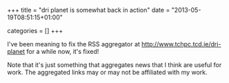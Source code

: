 +++
title = "dri planet is somewhat back in action"
date = "2013-05-19T08:51:15+01:00"


categories = []
+++

I've been meaning to fix the RSS aggregator at
<http://www.tchpc.tcd.ie/dri-planet> for a while now, it's fixed!

Note that it's just something that aggregates news that I think are useful
for work. The aggregated links may or may not be affiliated with my work.
